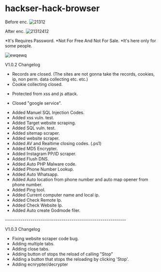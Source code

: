 # hackser-hack-browser

Before enc.
![21312](https://github.com/theIzdIrap/hackser/assets/62066592/67b8c06f-1007-4644-9e6b-1b432427b464)

After enc.
![21312412](https://github.com/theIzdIrap/hackser/assets/62066592/a45ea419-bd3f-441f-948a-023f8072a385)







*It's Requires Password.
*Not For Free And Not For Sale.
*It's here only for some people.


![ewqewq](https://github.com/theIzdIrap/hackser/assets/62066592/2ebcd366-5e48-4655-968e-fa8e849d32ce)



V1.0.2 Changelog                                                                                                        
- Records are closed. (The sites are not gonna take the records, cookies, ip, non perm. data collecting etc. etc.)      
- Cookie collecting closed.                                                                                             
+ Protected from xss and js attack.                                                                                     
- Closed "google service".                                                                                              
+ Added Manuel SQL Injection Codes.                                                                                     
+ Added xss vuln. test.                                                                                                 
+ Added Target website scraping.                                                                                        
+ Added SQL vuln. test.                                                                                                 
+ Added sitemap scraper.                                                                                                
+ Added website scraper.                                                                                               
+ Added AV and Realtime closing codes. (.ps1)                                                                           
+ Added MD5 Encrypter.                                                                                                  
+ Added Instagram PP/ID scraper.                                                                                        
+ Added Flush DNS.                                                                                                      
+ Added Auto PHP Malware code.                                                                                          
+ Added Phone Number Lookup.                                                                                            
+ Added Auto Whatsapp.                                                                                                  
+ Added Auto location from phone number and auto map opener from phone number.                                          
+ Added Ping tool.                                                                                                   
+ Added Current computer name and local ip.                                                                           
+ Added Check Remote Ip.                                                                                              
+ Added Check Website Ip.                                                                                              
+ Added Auto create Godmode filer.


                                                                                    
-*-*-*-*-*-*-*-*-*-*-*-*-*-*-*-*-*-*-*-*-*-*-*-*-*-*-*-*-*-*-*-*-*-*-*-*-*-*-*-*-*-*-*-*-*-*-*-*-*-*-*-*-*-*-*-*-*-*-*-*-*-*

V1.0.3 Changelog
+ Fixing website scraper code bug.
+ Adding multiple tabs.
+ Adding close tabs.
+ Adding button of stops the reload of calling "Stop"
+ Adding a button that stops the reloading by clicking 'Stop'.
+ Adding ecnrypter/decrypter 

